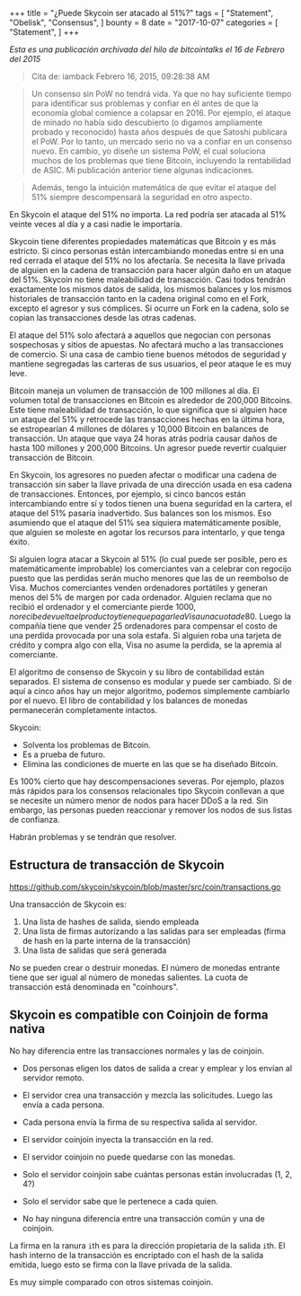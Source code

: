 +++
title = "¿Puede Skycoin ser atacado al 51%?"
tags = [
    "Statement",
    "Obelisk",
    "Consensus",
]
bounty = 8
date = "2017-10-07"
categories = [
    "Statement",
]
+++

*Esta es una publicación archivada del hilo de bitcointalks el 16 de Febrero del 2015*

> Cita de: iamback Febrero 16, 2015, 09:28:38 AM

> Un consenso sin PoW no tendrá vida. Ya que no hay suficiente tiempo 
para identificar sus problemas y confiar en él antes de que la economía global 
comience a colapsar en 2016. Por ejemplo, el ataque de minado no había sido 
descubierto (o digamos ampliamente probado y reconocido) hasta años después 
de que Satoshi publicara el PoW. Por lo tanto, un mercado serio no va a confiar
en un consenso nuevo. En cambio, yo diseñe un sistema PoW, el cual 
soluciona muchos de los problemas que tiene Bitcoin, incluyendo la
rentabilidad de ASIC. Mi publicación anterior tiene algunas indicaciones.

> Además, tengo la intuición matemática de que evitar el ataque del 51% 
siempre descompensará la seguridad en otro aspecto.

En Skycoin el ataque del 51% no importa. La red podría ser atacada
al 51% veinte veces al día y a casi nadie le importaría.

Skycoin tiene diferentes propiedades matemáticas que Bitcoin y es más 
estricto. Si cinco personas están intercambiando monedas entre si
en una red cerrada el ataque del 51% no los afectaría. Se necesita la llave 
privada de alguien en la cadena de transacción para hacer algún daño en un 
ataque del 51%. Skycoin no tiene maleabilidad de transacción. Casi todos tendrán
exactamente los mismos datos de salida, los mismos balances y los mismos 
historiales de transacción tanto en la cadena original como en el Fork, excepto el 
agresor y sus cómplices. Si ocurre un Fork en la cadena, solo se copian 
las transacciones desde las otras cadenas.

El ataque del 51% solo afectará a aquellos que negocian con personas sospechosas
y sitios de apuestas. No afectará mucho a las transacciones de comercio. 
Si una casa de cambio tiene buenos métodos de seguridad y mantiene segregadas
las carteras de sus usuarios, el peor ataque le es muy leve.

Bitcoin maneja un volumen de transacción de 100 millones al día. El volumen total 
de transacciones en Bitcoin es alrededor de 200,000 Bitcoins. Este tiene
maleabilidad de transacción, lo que significa que si alguien hace un ataque del 51% y 
retrocede las transacciones hechas en la última hora, se estropearían 4 millones de dólares
y 10,000 Bitcoin en balances de transacción. Un ataque que vaya 24 horas atrás podría 
causar daños de hasta 100 millones y 200,000 Bitcoins. Un agresor puede revertir 
cualquier transacción de Bitcoin.

En Skycoin, los agresores no pueden afectar o modificar una cadena de transacción
sin saber la llave privada de una dirección usada en esa cadena 
de transacciones. Entonces, por ejemplo, si cinco bancos están intercambiando
entre sí y todos tienen una buena seguridad en la cartera, el ataque
del 51% pasaría inadvertido. Sus balances 
son los mismos. Eso asumiendo que el ataque del 51% sea siquiera
matemáticamente posible, que alguien se moleste en agotar los recursos 
para intentarlo, y que tenga éxito.

Si alguien logra atacar a Skycoin al 51% (lo cual puede ser posible, pero es matemáticamente improbable) 
los comerciantes van a celebrar con regocijo puesto que las perdidas 
serán mucho menores que las de un reembolso de Visa. Muchos comerciantes 
venden ordenadores portátiles y generan menos del 5% de margen por 
cada ordenador. Alguien reclama que no recibió el ordenador y el comerciante
pierde 1000$, no recibe de vuelta el producto y tiene que pagarle a Visa una 
cuota de 80$. Luego la compañía tiene que vender 25 ordenadores para compensar 
el costo de una perdida provocada por una sola estafa. Si alguien roba una 
tarjeta de crédito y compra algo con ella, Visa no asume la perdida, se la apremia al comerciante.

El algoritmo de consenso de Skycoin y su libro de contabilidad 
están separados. El sistema de consenso es modular y puede ser 
cambiado. Si de aquí a cinco años hay un mejor algoritmo, podemos 
simplemente cambiarlo por el nuevo. El libro de contabilidad y los 
balances de monedas permanecerán completamente intactos.

Skycoin:

- Solventa los problemas de Bitcoin.
- Es a prueba de futuro. 
- Elimina las condiciones de muerte en las que se ha diseñado Bitcoin.

Es 100% cierto que hay descompensaciones severas. Por ejemplo, plazos más
rápidos para los consensos relacionales tipo Skycoin 
conllevan a que se necesite un número menor de nodos para hacer DDoS 
a la red. Sin embargo, las personas pueden reaccionar y remover los nodos 
de sus listas de confianza.

Habrán problemas y se tendrán que resolver.

## Estructura de transacción de Skycoin

https://github.com/skycoin/skycoin/blob/master/src/coin/transactions.go

Una transacción de Skycoin es:

1) Una lista de hashes de salida, siendo empleada
2) Una lista de firmas autorizando a las salidas para ser empleadas 
(firma de hash en la parte interna de la transacción) 
3) Una lista de salidas que será generada

No se pueden crear o destruir monedas. El número de monedas 
entrante tiene que ser igual al número de monedas 
salientes. La cuota de transacción está denominada en "coinhours".

## Skycoin es compatible con Coinjoin de forma nativa

No hay diferencia entre las transacciones normales y las de coinjoin.

- Dos personas eligen los datos de salida a crear y emplear y los envían al servidor remoto.
- El servidor crea una transacción y mezcla las solicitudes. Luego las envía a cada persona.
- Cada persona envía la firma de su respectiva salida al servidor.
- El servidor coinjoin inyecta la transacción en la red.

- El servidor coinjoin no puede quedarse con las monedas.
- Solo el servidor coinjoin sabe cuántas personas están involucradas (1, 2, 4?)
- Solo el servidor sabe que le pertenece a cada quien.
- No hay ninguna diferencia entre una transacción común y una de coinjoin.

La firma en la ranura `i`th es para la dirección propietaria de la salida `i`th.
El hash interno de la transacción es encriptado con el hash de la salida emitida, luego
esto se firma con la llave privada de la salida.

Es muy simple comparado con otros sistemas coinjoin.
